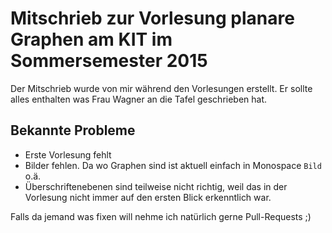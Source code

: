 # Mitschrieb zur Vorlesung planare Graphen am KIT im Sommersemester 2015

Der Mitschrieb wurde von mir während den Vorlesungen erstellt. Er sollte alles enthalten was Frau Wagner an die Tafel geschrieben hat.

## Bekannte Probleme

* Erste Vorlesung fehlt
* Bilder fehlen. Da wo Graphen sind ist aktuell einfach in Monospace `Bild` o.ä.
* Überschriftenebenen sind teilweise nicht richtig, weil das in der Vorlesung nicht immer auf den ersten Blick erkenntlich war.

Falls da jemand was fixen will nehme ich natürlich gerne Pull-Requests ;)
